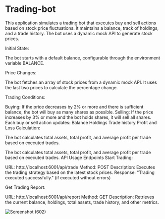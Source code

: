 # Trading-bot


This application simulates a trading bot that executes buy and sell actions based on stock price fluctuations. It maintains a balance, track of holdings, and a trade history. The bot uses a dynamic mock API to generate stock prices.


Initial State:

The bot starts with a default balance, configurable through the environment variable BALANCE.


Price Changes:

The bot fetches an array of stock prices from a dynamic mock API.
It uses the last two prices to calculate the percentage change.


Trading Conditions:

Buying:
If the price decreases by 2% or more and there is sufficient balance, the bot will buy as many shares as possible.
Selling:
If the price increases by 3% or more and the bot holds shares, it will sell all shares.
Each buy or sell action updates:
Balance
Holdings
Trade history
Profit and Loss Calculation:

The bot calculates total assets, total profit, and average profit per trade based on executed trades.

The bot calculates total assets, total profit, and average profit per trade based on executed trades.
API Usage
Endpoints
Start Trading:

URL: http://localhost:6001/api/trade
Method: POST
Description: Executes the trading strategy based on the latest stock prices.
Response:
"Trading executed successfully." (if executed without errors)


Get Trading Report:

URL: http://localhost:6001/api/report
Method: GET
Description: Retrieves the current balance, holdings, total assets, trade history, and other metrics.


![Screenshot (602)](https://github.com/user-attachments/assets/54a53181-6d7b-48d5-ac1e-c4f91301b920)

